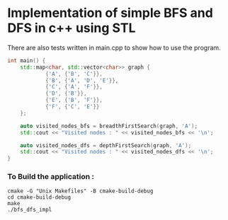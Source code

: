 # Implementation of simple BFS and DFS in c++ using STL

There are also tests written in main.cpp to show how to use the program.

```c++
int main() {
    std::map<char, std::vector<char>> graph {
            {'A', {'B', 'C'}},
            {'B', {'A', 'D', 'E'}},
            {'C', {'A', 'F'}},
            {'D', {'B'}},
            {'E', {'B', 'F'}},
            {'F', {'C', 'E'}}
    };

    auto visited_nodes_bfs = breadthFirstSearch(graph, 'A');
    std::cout << "Visited nodes : " << visited_nodes_bfs << '\n';

    auto visited_nodes_dfs = depthFirstSearch(graph, 'A');
    std::cout << "Visited nodes : " << visited_nodes_dfs << '\n';
}
```

### To Build the application : 

``` shell
cmake -G "Unix Makefiles" -B cmake-build-debug
cd cmake-build-debug
make
./bfs_dfs_impl
```